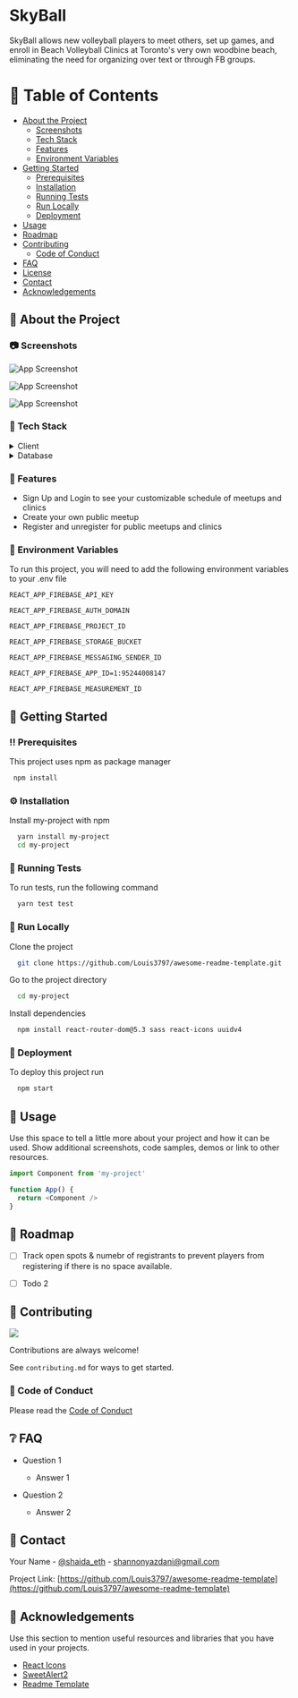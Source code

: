 <!--
Hey, thanks for using the awesome-readme-template template.  
If you have any enhancements, then fork this project and create a pull request 
or just open an issue with the label "enhancement".

Don't forget to give this project a star for additional support ;)
Maybe you can mention me or this repo in the acknowledgements too
-->
<div align="left">

  <!-- <img src="assets/logo.png" alt="logo" width="200" height="auto" /> -->
  <h1>SkyBall</h1>
  
  <p>
   SkyBall allows new volleyball players to meet others, set up games, and enroll in Beach Volleyball Clinics at Toronto's very own woodbine beach, eliminating the need for organizing over text or through FB groups.
  </p>
  
  

<!-- Table of Contents -->
# :notebook_with_decorative_cover: Table of Contents

- [About the Project](#star2-about-the-project)
  * [Screenshots](#camera-screenshots)
  * [Tech Stack](#space_invader-tech-stack)
  * [Features](#dart-features)
  * [Environment Variables](#key-environment-variables)
- [Getting Started](#toolbox-getting-started)
  * [Prerequisites](#bangbang-prerequisites)
  * [Installation](#gear-installation)
  * [Running Tests](#test_tube-running-tests)
  * [Run Locally](#running-run-locally)
  * [Deployment](#triangular_flag_on_post-deployment)
- [Usage](#eyes-usage)
- [Roadmap](#compass-roadmap)
- [Contributing](#wave-contributing)
  * [Code of Conduct](#scroll-code-of-conduct)
- [FAQ](#grey_question-faq)
- [License](#warning-license)
- [Contact](#handshake-contact)
- [Acknowledgements](#gem-acknowledgements)

  

<!-- About the Project -->
## :star2: About the Project



<!-- Screenshots -->
### :camera: Screenshots

![App Screenshot](https://firebasestorage.googleapis.com/v0/b/skyball-c1e25.appspot.com/o/images%2FPicture1.png?alt=media&token=341bbab0-5af2-4cbd-9448-1dfb8150b27c)
  
![App Screenshot](https://firebasestorage.googleapis.com/v0/b/skyball-c1e25.appspot.com/o/images%2FPicture3.png?alt=media&token=4e49774f-2466-4311-93d3-38dd9dd097fe)
  
 ![App Screenshot](https://firebasestorage.googleapis.com/v0/b/skyball-c1e25.appspot.com/o/images%2FPicture4.png?alt=media&token=809f38fa-6b23-47da-acfd-2006d68a0bc3)


<!-- TechStack -->
### :space_invader: Tech Stack

<details>
  <summary>Client</summary>
  <ul>
    <li><a href="https://www.typescriptlang.org/">Sass</a></li>
    <li><a href="https://nextjs.org/">React Icons</a></li>
    <li><a href="https://reactjs.org/">React.js</a></li>
    <li><a href="https://tailwindcss.com/">V4 UUId</a></li>
  </ul>
</details>

<details>
<summary>Database</summary>
  <ul>
    <li><a href="https://www.mysql.com/">Firebase Storage</a></li>
    <li><a href="https://www.postgresql.org/">Firebase Database</a></li>
    <li><a href="https://redis.io/">Firebase Authentication</a></li>
  </ul>
</details>



<!-- Features -->
### :dart: Features

- Sign Up and Login to see your customizable schedule of meetups and clinics
- Create your own public meetup
- Register and unregister for public meetups and clinics


<!-- Env Variables -->
### :key: Environment Variables

To run this project, you will need to add the following environment variables to your .env file

`REACT_APP_FIREBASE_API_KEY`

`REACT_APP_FIREBASE_AUTH_DOMAIN`

`REACT_APP_FIREBASE_PROJECT_ID`

`REACT_APP_FIREBASE_STORAGE_BUCKET`

`REACT_APP_FIREBASE_MESSAGING_SENDER_ID`
  
`REACT_APP_FIREBASE_APP_ID=1:95244008147`
 
`REACT_APP_FIREBASE_MEASUREMENT_ID`
  

<!-- Getting Started -->
## 	:toolbox: Getting Started

<!-- Prerequisites -->
### :bangbang: Prerequisites

This project uses npm as package manager

```bash
 npm install
```

<!-- Installation -->
### :gear: Installation

Install my-project with npm

```bash
  yarn install my-project
  cd my-project
```
   
<!-- Running Tests -->
### :test_tube: Running Tests

To run tests, run the following command

```bash
  yarn test test
```

<!-- Run Locally -->
### :running: Run Locally

Clone the project

```bash
  git clone https://github.com/Louis3797/awesome-readme-template.git
```

Go to the project directory

```bash
  cd my-project
```

Install dependencies

```bash
  npm install react-router-dom@5.3 sass react-icons uuidv4
```


<!-- Deployment -->
### :triangular_flag_on_post: Deployment

To deploy this project run

```bash
  npm start
```


<!-- Usage -->
## :eyes: Usage

Use this space to tell a little more about your project and how it can be used. Show additional screenshots, code samples, demos or link to other resources.


```javascript
import Component from 'my-project'

function App() {
  return <Component />
}
```

<!-- Roadmap -->
## :compass: Roadmap

* [ ] Track open spots & numebr of registrants to prevent players from registering if there is no space available.
* [ ] Todo 2


<!-- Contributing -->
## :wave: Contributing

<a href="https://github.com/Louis3797/awesome-readme-template/graphs/contributors">
  <img src="https://contrib.rocks/image?repo=Louis3797/awesome-readme-template" />
</a>


Contributions are always welcome!

See `contributing.md` for ways to get started.


<!-- Code of Conduct -->
### :scroll: Code of Conduct

Please read the [Code of Conduct](https://github.com/Louis3797/awesome-readme-template/blob/master/CODE_OF_CONDUCT.md)

<!-- FAQ -->
## :grey_question: FAQ

- Question 1

  + Answer 1

- Question 2

  + Answer 2


<!-- Contact -->
## :handshake: Contact

Your Name - [@shaida_eth](https://twitter.com/shaida_eth) - shannonyazdani@gmail.com

Project Link: [https://github.com/Louis3797/awesome-readme-template](https://github.com/Louis3797/awesome-readme-template)


<!-- Acknowledgments -->
## :gem: Acknowledgements

Use this section to mention useful resources and libraries that you have used in your projects.

 - [React Icons](https://react-icons.github.io/react-icons/)
 - [SweetAlert2](https://sweetalert2.github.io/)
 - [Readme Template](https://github.com/othneildrew/Best-README-Template)
